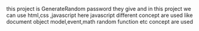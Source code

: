 this project is GenerateRandom password they give and in this project we can use html,css ,javascript here javascript different concept are used like document object model,event,math random function etc concept are used 
